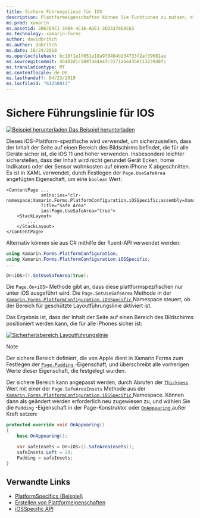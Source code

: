 ```yaml
---
title: Sichere Führungslinie für IOS
description: Plattformeigenschaften können Sie Funktionen zu nutzen, die nur auf einer bestimmten Plattform verfügbar ist ohne die Implementierung der benutzerdefinierten Renderern und Effekte. In diesem Artikel wird erläutert, wie der iOS-Plattform-spezifische genutzt, die sicherstellt, dass der Inhalt der Seite auf einen Bereich des Bildschirms befindet, die für alle Geräte sicher ist, die iOS 11 und höher verwenden.
ms.prod: xamarin
ms.assetid: 2B6789C1-39B4-4C16-ADE1-3ED3378EAC63
ms.technology: xamarin-forms
author: davidbritch
ms.author: dabritch
ms.date: 10/24/2018
ms.openlocfilehash: bc18f1e1f051e18a970464b134733f2af39681ae
ms.sourcegitcommit: 4b402d1c508fa84e4fc3171a6e43b811323948fc
ms.translationtype: MT
ms.contentlocale: de-DE
ms.lasthandoff: 04/23/2019
ms.locfileid: "61250913"
---
```

# <a name="safe-area-layout-guide-on-ios"></a>Sichere Führungslinie für IOS

[![Beispiel herunterladen](~/media/shared/download.png) Das Beispiel herunterladen](https://developer.xamarin.com/samples/xamarin-forms/userinterface/platformspecifics/)

Dieses iOS-Plattform-spezifische wird verwendet, um sicherzustellen, dass der Inhalt der Seite auf einen Bereich des Bildschirms befindet, die für alle Geräte sicher ist, die iOS 11 und höher verwenden. Insbesondere leichter sicherstellen, dass der Inhalt wird nicht gerundet Gerät Ecken, home Indikators oder der Sensor wohnkosten auf einem iPhone X abgeschnitten. Es ist in XAML verwendet, durch Festlegen der `Page.UseSafeArea` angefügten Eigenschaft, um eine `boolean` Wert:

```xaml
<ContentPage ...
             xmlns:ios="clr-namespace:Xamarin.Forms.PlatformConfiguration.iOSSpecific;assembly=Xamarin.Forms.Core"
             Title="Safe Area"
             ios:Page.UseSafeArea="true">
    <StackLayout>
        ...
    </StackLayout>
</ContentPage>
```

Alternativ können sie aus C# mithilfe der fluent-API verwendet werden:

```csharp
using Xamarin.Forms.PlatformConfiguration;
using Xamarin.Forms.PlatformConfiguration.iOSSpecific;
...

On<iOS>().SetUseSafeArea(true);
```

Die `Page.On<iOS>` Methode gibt an, dass diese plattformspezifischen nur unter iOS ausgeführt wird. Die `Page.SetUseSafeArea` Methode in der [ `Xamarin.Forms.PlatformConfiguration.iOSSpecific` ](xref:Xamarin.Forms.PlatformConfiguration.iOSSpecific) Namespace steuert, ob der Bereich für geschützte Layoutführungslinie aktiviert ist.

Das Ergebnis ist, dass der Inhalt der Seite auf einen Bereich des Bildschirms positioniert werden kann, die für alle iPhones sicher ist:

[![](page-safe-area-images/safe-area-layout.png "Sicherheitsbereich Layoutführungslinie")](page-safe-area-images/safe-area-layout-large.png#lightbox "Sicherheitsbereich Layoutführungslinie")

> [!NOTE]
> Der sichere Bereich definiert, die von Apple dient in Xamarin.Forms zum Festlegen der [ `Page.Padding` ](xref:Xamarin.Forms.Page.Padding) -Eigenschaft, und überschreibt alle vorherigen Werte dieser Eigenschaft, die festgelegt wurden.

Der sichere Bereich kann angepasst werden, durch Abrufen der [ `Thickness` ](xref:Xamarin.Forms.Thickness) Wert mit einer der `Page.SafeAreaInsets` Methode aus der [ `Xamarin.Forms.PlatformConfiguration.iOSSpecific` ](xref:Xamarin.Forms.PlatformConfiguration.iOSSpecific) Namespace. Können dann als geändert werden erforderlich neu zugewiesen zu, und wählen Sie die `Padding` -Eigenschaft in der Page-Konstruktor oder [ `OnAppearing` ](xref:Xamarin.Forms.Page.OnAppearing) außer Kraft setzen:

```csharp
protected override void OnAppearing()
{
    base.OnAppearing();

    var safeInsets = On<iOS>().SafeAreaInsets();
    safeInsets.Left = 20;
    Padding = safeInsets;
}
```

## <a name="related-links"></a>Verwandte Links

- [PlatformSpecifics (Beispiel)](https://developer.xamarin.com/samples/xamarin-forms/userinterface/platformspecifics/)
- [Erstellen von Plattformeigenschaften](~/xamarin-forms/platform/platform-specifics/index.md#creating-platform-specifics)
- [iOSSpecific API](xref:Xamarin.Forms.PlatformConfiguration.iOSSpecific)
